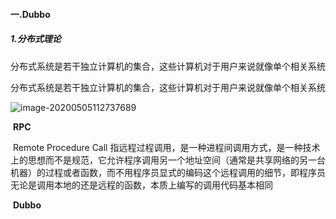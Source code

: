 #### 一.Dubbo

##### 1.分布式理论

​	分布式系统是若干独立计算机的集合，这些计算机对于用户来说就像单个相关系统

​	分布式系统是若干独立计算机的集合，这些计算机对于用户来说就像单个相关系统

![image-20200505112737689](%E4%B8%80.Dubbo.assets/image-20200505112737689.png)

​	**RPC**

​	Remote  Procedure  Call 指远程过程调用，是一种进程间调用方式，是一种技术上的思想而不是规范，它允许程序调用另一个地址空间（通常是共享网络的另一台机器）的过程或者函数，而不用程序员显式的编码这个远程调用的细节，即程序员无论是调用本地的还是远程的函数，本质上编写的调用代码基本相同

​	**Dubbo**

​	